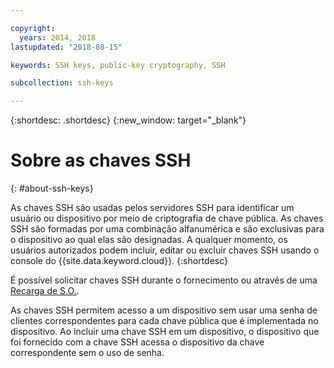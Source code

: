 ```yaml
---

copyright:
  years: 2014, 2018
lastupdated: "2018-08-15"

keywords: SSH keys, public-key cryptography, SSH

subcollection: ssh-keys

---
```


{:shortdesc: .shortdesc}
{:new_window: target="_blank"}

# Sobre as chaves SSH
{: #about-ssh-keys}

As chaves SSH são usadas pelos servidores SSH para identificar um usuário ou dispositivo por meio de
criptografia de chave pública. As chaves SSH são formadas por uma combinação alfanumérica e são exclusivas
para o dispositivo ao qual elas são designadas. A qualquer momento, os usuários autorizados podem incluir, editar ou excluir chaves SSH usando o console do {{site.data.keyword.cloud}}.
{:shortdesc}

É possível solicitar chaves SSH durante o fornecimento ou através de uma [Recarga de S.O.](/docs/software?topic=software-reloading-the-os#reloading-the-os).

As chaves SSH permitem acesso a um dispositivo sem usar uma senha de clientes correspondentes para cada
chave pública que é implementada no dispositivo. Ao incluir uma chave SSH em um dispositivo, o dispositivo que foi fornecido com a chave SSH acessa o dispositivo da chave correspondente sem o uso de senha.
